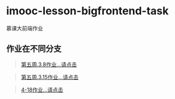# imooc-lesson-bigfrontend-task
慕课大前端作业

## 作业在不同分支
> [第五周.3.8作业...请点击](https://github.com/cxvh/imooc-lesson-bigfrontend-task/tree/veevalidate)

> [第五周.3.15作业...请点击](https://github.com/cxvh/imooc-lesson-bigfrontend-task/tree/userlogin)

> [4-18作业...请点击](https://github.com/cxvh/imooc-lesson-bigfrontend-task/tree/mockjs)

